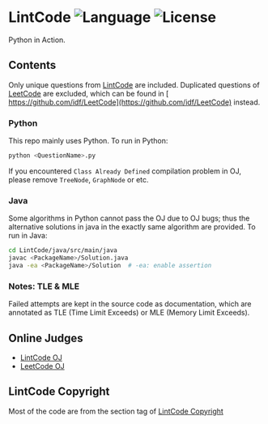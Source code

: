 # LintCode ![Language](https://img.shields.io/badge/language-Python-blue.svg) ![License](https://img.shields.io/badge/license-Apache-red.svg)
Python in Action.  

## Contents
Only unique questions from [LintCode](https://github.com/algorhythms/LintCode) are included. Duplicated questions of [LeetCode](https://github.com/idf/LeetCode) are excluded, which can be found in [ https://github.com/idf/LeetCode](https://github.com/idf/LeetCode) instead.
### Python
This repo mainly uses Python. To run in Python:
```bash
python <QuestionName>.py
```
If you encountered `Class Already Defined` compilation problem in OJ, please remove `TreeNode`, `GraphNode` or etc. 
### Java
Some algorithms in Python cannot pass the OJ due to OJ bugs; thus the alternative solutions in java in the exactly same algorithm are provided. To run in Java:
```bash
cd LintCode/java/src/main/java
javac <PackageName>/Solution.java
java -ea <PackageName>/Solution  # -ea: enable assertion
```
### Notes: TLE & MLE
Failed attempts are kept in the source code as documentation, which are annotated as TLE (Time Limit Exceeds) or MLE (Memory Limit Exceeds).

## Online Judges 
* [LintCode OJ](http://lintcode.com/en/daily/)
* [LeetCode OJ](https://oj.leetcode.com/problems/)

## LintCode Copyright
Most of the code are from the section tag of [LintCode Copyright](http://lintcode.com/tag/lintcode-copyright)
